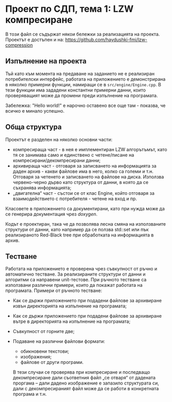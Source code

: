 # Проект по СДП, тема 1: LZW компресиране

В този файл се съдържат някои бележки за реализацията на проекта.
Проектът е достъпен и на: https://github.com/haydushki-fmi/lzw-compression

## Изпълнение на проекта

Тъй като към момента на предаване на заданието не е реализиран потребителски интерфейс, работата на приложението е демонстрирана в няколко примерни функции, намиращи се в `src/engine/Engine.cpp`. В тези функции има зададени константни примерни данни, които проверяващият може да промени преди изпълнение на програмата.

Забележка: "Hello world!" е нарочно оставено все още там - показва, че всичко е минало успешно.

## Обща структура

Проектът е разделен на няколко основни части:
 - компресираща част - в нея е имплементиран LZW алгорътъмът, като тя се занимава само и единствено с четене/писане на компресирани/декомпресирани данни;
 - архивираща част - отговаря за записването на информацията за даден архив - какви файлове има в него, колко са големи и т.н. Отговаря за четенето и записването на файлове на диска. Използва червено-черно дърво като структура от данни, в която да се съхранява информацията;
 - „двигателна“ част - състои се от клас Engine, който отговаря за взаимодействието с потребителя - четене на вход и пр.

 Класовете в приложението са документирани, като при нужда може да се генерира документация чрез *doxygen*.
 
 Кодът е проектиран, така че да позволява лесна смяна на използваните структури от данни, като например да се ползва std::set или пък реализираното Red-Black tree при обработката на информацията в архив.

## Тестване

Работата на приложението е проверена чрез съвкупност от ръчно и автоматично тестване. За реализираните структури от данни и алгоритми са направени unit-тестове. При ръчното тестване са използвани различни примери, които да покажат работата на програмата.
Примери от ръчното тестване:

- Как се държи приложението при подадени файлове за архивиране извън директорията на изпълнение на програмата;
- Как се държи приложението при подадени файлове за архивиране вътре в директорията на изпълнение на програмата;
- Съвкупност от горните две;
- Подаване на различни файлови формати:

    - обикновени текстови;
    - изображения;
    - файлове от други програми.

    В тези случаи се проверява при компресиране и последващо декомпресиране дали съответния файл „се отваря“ от дадената проргама – дали дадено изображение е запазило структурата си, дали с декомпресираният файл може да се работи в конкретната програма и т.н.
